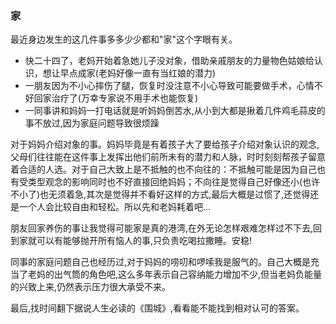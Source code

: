 ### 家
最近身边发生的这几件事多多少少都和"家"这个字眼有关。
- 快二十四了，老妈开始着急她儿子没对象，借助亲戚朋友的力量物色姑娘给认识，想让早点成家(老妈好像一直有当红娘的潜力)
- 一朋友因为不小心摔伤了腿，恢复时没注意不小心导致可能要做手术，心情不好回家治疗了(万幸专家说不用手术也能恢复)
- 一同事讲和妈妈一打电话就是听妈妈倒苦水,从小到大都是揪着几件鸡毛蒜皮的事不放过,因为家庭问题导致很烦躁

对于妈妈介绍对象的事。妈妈毕竟是有着孩子大了要给孩子介绍对象认识的观念,父母们往往能在这件事上发挥出他们前所未有的潜力和人脉，时时刻刻帮孩子留意着合适的人选。对于自己大致上是不抵触的也不向往的：不抵触可能是因为自己也有受类型观念的影响同时也不好直接回绝妈妈；不向往是觉得自己好像还小(也许不小了)也无须着急,其次是觉得并不看好这样的方式,最后大概是过惯了,还觉得还是一个人会比较自由和轻松。所以先和老妈耗着吧...  

朋友回家养伤的事让我觉得可能家是真的港湾,在外无论怎样艰难怎样过不下去,回到家就可以有能够抛开所有恼人的事,只负责吃喝拉撒睡。安稳!  

同事的家庭问题自己也经历过,对于妈妈的唠叨和啰嗦我是服气的。自己大概是充当了老妈的出气筒的角色吧,这么多年表示自己容纳能力增加不少,但当老妈负能量的兴致上来,仍然表示压力很大承受不来。  

最后,找时间翻下据说人生必读的《围城》,看看能不能找到相对认可的答案。
